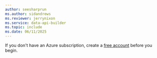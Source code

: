```yaml
---
author: seesharprun
ms.author: sidandrews
ms.reviewer: jerrynixon
ms.service: data-api-builder
ms.topic: include
ms.date: 06/11/2025
---
```


If you don't have an Azure subscription, create a [free account](https://azure.microsoft.com/pricing/purchase-options/azure-account?cid=msft_learn) before you begin.

